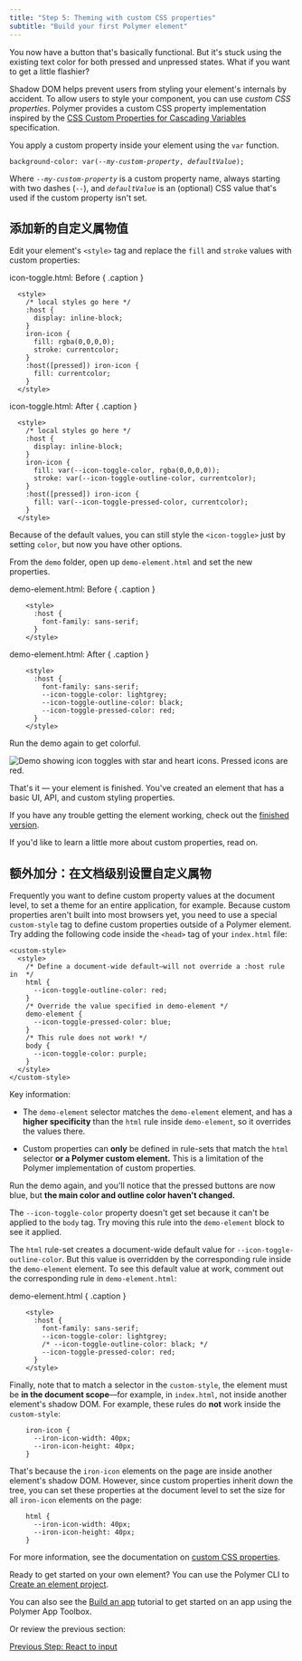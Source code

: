 ```yaml
---
title: "Step 5: Theming with custom CSS properties"
subtitle: "Build your first Polymer element"
---
```


You now have a button that's basically functional. But it's stuck using the
existing text color for both pressed and unpressed states. What if you want to
get a little flashier?

Shadow DOM helps prevent users from styling your element's internals by accident.
To allow users to style your component, you can use _custom CSS properties_. Polymer
provides a custom CSS property implementation inspired by the
[CSS Custom Properties for Cascading Variables](http://www.w3.org/TR/css-variables/) specification.

You apply a custom property inside your element using the `var` function.

<pre><code>background-color: var(<em>--my-custom-property</em>, <em>defaultValue</em>);</pre></code>

Where <code>--<em>my-custom-property</em></code> is a custom property name, always starting with two dashes (`--`), and <code><em>defaultValue</em></code> is an (optional) CSS value that's used if the custom property isn't set.

## 添加新的自定义属物值

Edit your element's `<style>` tag and replace the `fill` and `stroke`
values with custom properties:

icon-toggle.html: Before  { .caption }

```
  <style>
    /* local styles go here */
    :host {
      display: inline-block;
    }
    iron-icon {
      fill: rgba(0,0,0,0);
      stroke: currentcolor;
    }
    :host([pressed]) iron-icon {
      fill: currentcolor;
    }
  </style>
```

icon-toggle.html: After  { .caption }

```
  <style>
    /* local styles go here */
    :host {
      display: inline-block;
    }
    iron-icon {
      fill: var(--icon-toggle-color, rgba(0,0,0,0));
      stroke: var(--icon-toggle-outline-color, currentcolor);
    }
    :host([pressed]) iron-icon {
      fill: var(--icon-toggle-pressed-color, currentcolor);
    }
  </style>
```

Because of the default values, you can still style the `<icon-toggle>` just by
setting `color`, but now you have other options.

From the `demo` folder, open up `demo-element.html` and set the new properties.

demo-element.html: Before { .caption }

```
    <style>
      :host {
        font-family: sans-serif;
      }
    </style>
```

demo-element.html: After { .caption }

```
    <style>
      :host {
        font-family: sans-serif;
        --icon-toggle-color: lightgrey;
        --icon-toggle-outline-color: black;
        --icon-toggle-pressed-color: red;
      }
    </style>
```

Run the demo again to get colorful.


<img src="/images/2.0/first-element/toggles-styled.png" alt="Demo showing
icon toggles with star and heart icons. Pressed icons are red.">

That's it — your element is finished. You've created an element that has a basic
UI, API, and custom styling properties.

If you have any trouble getting the element working, check out the
[finished version](https://github.com/PolymerLabs/polymer-2-first-element/tree/master/icon-toggle-finished).

If you'd like to learn a little more about custom properties, read on.

## 额外加分：在文档级别设置自定义属物

Frequently you want to define custom property values at the document level, to
set a theme for an entire application, for example. Because custom properties
aren't built into most browsers yet, you need to use a special `custom-style`
tag to define custom properties outside of a Polymer element. Try
adding the following code inside the `<head>` tag of your `index.html` file:

```
<custom-style>
  <style>
    /* Define a document-wide default—will not override a :host rule in  */
    html {
      --icon-toggle-outline-color: red;
    }
    /* Override the value specified in demo-element */
    demo-element {
      --icon-toggle-pressed-color: blue;
    }
    /* This rule does not work! */
    body {
      --icon-toggle-color: purple;
    }
  </style>
</custom-style>
```

Key information:

*   The `demo-element` selector matches the `demo-element` element, and
    has a **higher specificity** than the `html` rule inside `demo-element`,
    so it overrides the values there.

*   Custom properties can **only** be defined in rule-sets that match the `html`
    selector **or a Polymer custom element.** This is a limitation
    of the Polymer implementation of custom properties.

Run the demo again, and you'll notice that the pressed buttons are now blue,
but **the main color and outline color haven't changed.**

The `--icon-toggle-color` property doesn't get set because it can't be applied
to the `body` tag. Try moving this rule into the `demo-element` block to see
it applied.

The `html` rule-set creates a document-wide default value for `--icon-toggle-outline-color`.
But this value is overridden by the corresponding rule inside the `demo-element`
element. To see this default value at work, comment out the corresponding rule in
`demo-element.html`:

demo-element.html { .caption }

```
    <style>
      :host {
        font-family: sans-serif;
        --icon-toggle-color: lightgrey;
        /* --icon-toggle-outline-color: black; */
        --icon-toggle-pressed-color: red;
      }
    </style>
```

Finally, note that to match a selector in the `custom-style`, the element must
be **in the document scope**—for example, in `index.html`, not inside another
element's shadow DOM. For example, these rules do **not** work inside the
`custom-style`:

```
    iron-icon {
      --iron-icon-width: 40px;
      --iron-icon-height: 40px;
    }
```

That's because the `iron-icon` elements on the page are inside another element's
shadow DOM. However, since custom properties inherit down the tree, you can set
these properties at the document level to set the size for all `iron-icon`
elements on the page:

```
    html {
      --iron-icon-width: 40px;
      --iron-icon-height: 40px;
    }
```

For more information, see the documentation on [custom CSS properties](https://www.polymer-project.org/2.0/docs/devguide/custom-css-properties).

Ready to get started on your own element? You can use the Polymer CLI to
[Create an element project](/2.0/docs/tools/polymer-cli#element).

You can also see the [Build an app](/2.0/start/toolbox/set-up)
tutorial to get started on an app using the Polymer App Toolbox.

Or review the previous section:

<a class="blue-button" href="step-4">
  Previous Step: React to input
</a>
